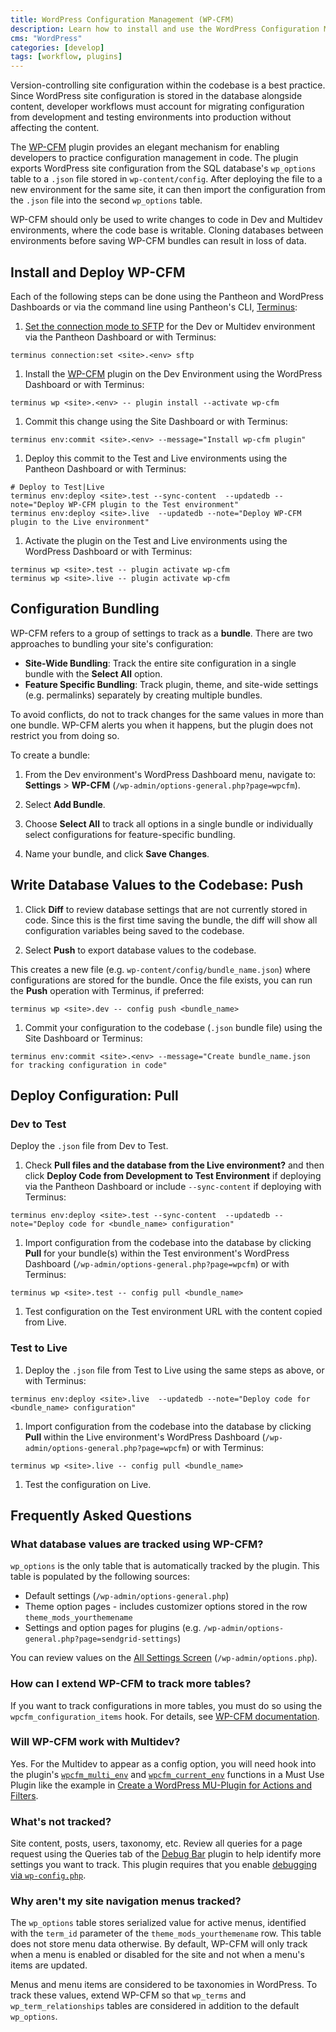 ```yaml
---
title: WordPress Configuration Management (WP-CFM)
description: Learn how to install and use the WordPress Configuration Management plugin on your Pantheon WordPress site.
cms: "WordPress"
categories: [develop]
tags: [workflow, plugins]
---
```


Version-controlling site configuration within the codebase is a best practice. Since WordPress site configuration is stored in the database alongside content, developer workflows must account for migrating configuration from development and testing environments into production without affecting the content.

The [WP-CFM](https://wordpress.org/plugins/wp-cfm/) plugin provides an elegant mechanism for enabling developers to practice configuration management in code. The plugin exports WordPress site configuration from the SQL database's `wp_options` table to a `.json` file stored in `wp-content/config`.  After deploying the file to a new environment for the same site, it can then import the configuration from the `.json` file into the second `wp_options` table.

<Alert title="Note" type="info">

WP-CFM should only be used to write changes to code in Dev and Multidev environments, where the code base is writable. Cloning databases between environments before saving WP-CFM bundles can result in loss of data.

</Alert>

## Install and Deploy WP-CFM

Each of the following steps can be done using the Pantheon and WordPress Dashboards or via the command line using Pantheon's CLI, [Terminus](/terminus):

1. [Set the connection mode to SFTP](/sftp) for the Dev or Multidev environment via the Pantheon Dashboard or with Terminus:

  ```bash{promptUser: user}
  terminus connection:set <site>.<env> sftp
  ```

1. Install the [WP-CFM](https://wordpress.org/plugins/wp-cfm/) plugin on the Dev Environment using the WordPress Dashboard or with Terminus:

  ```bash{promptUser: user}
  terminus wp <site>.<env> -- plugin install --activate wp-cfm
  ```

1. Commit this change using the Site Dashboard or with Terminus:

  ```bash{promptUser: user}
  terminus env:commit <site>.<env> --message="Install wp-cfm plugin"
  ```

1. Deploy this commit to the Test and Live environments using the Pantheon Dashboard or with Terminus:

  ```bash{outputLines: 1}
  # Deploy to Test|Live
  terminus env:deploy <site>.test --sync-content  --updatedb --note="Deploy WP-CFM plugin to the Test environment"
  terminus env:deploy <site>.live  --updatedb --note="Deploy WP-CFM plugin to the Live environment"
  ```

1. Activate the plugin on the Test and Live environments using the WordPress Dashboard or with Terminus:

  ```bash{promptUser: user}
  terminus wp <site>.test -- plugin activate wp-cfm
  terminus wp <site>.live -- plugin activate wp-cfm
  ```

## Configuration Bundling

WP-CFM refers to a group of settings to track as a **bundle**. There are two approaches to bundling your site's configuration:

- **Site-Wide Bundling**: Track the entire site configuration in a single bundle with the **Select All** option.
- **Feature Specific Bundling**: Track plugin, theme, and site-wide settings (e.g. permalinks) separately by creating multiple bundles.

<Alert title="Note" type="info">

To avoid conflicts, do not to track changes for the same values in more than one bundle. WP-CFM alerts you when it happens, but the plugin does not restrict you from doing so.

</Alert>

To create a bundle:

1. From the Dev environment's WordPress Dashboard menu, navigate to: **Settings** > **WP-CFM** (`/wp-admin/options-general.php?page=wpcfm`).

1. Select **Add Bundle**.

1. Choose **Select All** to track all options in a single bundle or individually select configurations for feature-specific bundling.

1. Name your bundle, and click **Save Changes**.

## Write Database Values to the Codebase: Push

1. Click **Diff** to review database settings that are not currently stored in code. Since this is the first time saving the bundle, the diff will show all configuration variables being saved to the codebase.

1. Select **Push** to export database values to the codebase.

 This creates a new file (e.g. `wp-content/config/bundle_name.json`) where configurations are stored for the bundle. Once the file exists, you can run the **Push** operation with Terminus, if preferred:

 ```bash{promptUser: user}
 terminus wp <site>.dev -- config push <bundle_name>
 ```

1. Commit your configuration to the codebase (`.json` bundle file) using the Site Dashboard or Terminus:

 ```bash{promptUser: user}
 terminus env:commit <site>.<env> --message="Create bundle_name.json for tracking configuration in code"
 ```

## Deploy Configuration: Pull

### Dev to Test

Deploy the `.json` file from Dev to Test.

1. Check **Pull files and the database from the Live environment?** and then click **Deploy Code from Development to Test Environment** if deploying via the Pantheon Dashboard or include `--sync-content` if deploying with Terminus:

  ```bash{promptUser: user}
  terminus env:deploy <site>.test --sync-content  --updatedb --note="Deploy code for <bundle_name> configuration"
  ```

1. Import configuration from the codebase into the database by clicking **Pull** for your bundle(s) within the Test environment's WordPress Dashboard (`/wp-admin/options-general.php?page=wpcfm`) or with Terminus:

  ```bash{promptUser: user}
  terminus wp <site>.test -- config pull <bundle_name>
  ```

1. Test configuration on the Test environment URL with the content copied from Live.

### Test to Live

1. Deploy the `.json` file from Test to Live using the same steps as above, or with Terminus:

  ```bash{promptUser: user}
  terminus env:deploy <site>.live  --updatedb --note="Deploy code for <bundle_name> configuration"
  ```

1. Import configuration from the codebase into the database by clicking **Pull** within the Live environment's WordPress Dashboard (`/wp-admin/options-general.php?page=wpcfm`) or with Terminus:

  ```bash{promptUser: user}
  terminus wp <site>.live -- config pull <bundle_name>
  ```

1. Test the configuration on Live.

## Frequently Asked Questions

### What database values are tracked using WP-CFM?

`wp_options` is the only table that is automatically tracked by the plugin. This table is populated by the following sources:

- Default settings (`/wp-admin/options-general.php`)
- Theme option pages - includes customizer options stored in the row `theme_mods_yourthemename`
- Settings and option pages for plugins (e.g. `/wp-admin/options-general.php?page=sendgrid-settings`)

You can review values on the [All Settings Screen](https://codex.wordpress.org/Option_Reference#All_Settings_Screen) (`/wp-admin/options.php`).

### How can I extend WP-CFM to track more tables?

If you want to track configurations in more tables, you must do so using the `wpcfm_configuration_items` hook. For details, see [WP-CFM documentation](https://forumone.github.io/wp-cfm/).

### Will WP-CFM work with Multidev?

Yes. For the Multidev to appear as a config option, you will need hook into the plugin's [`wpcfm_multi_env`](https://github.com/forumone/wp-cfm/wiki/Filters-Reference#wpcfm_multi_env) and [`wpcfm_current_env`](https://github.com/forumone/wp-cfm/wiki/Filters-Reference#wpcfm_current_env) functions in a Must Use Plugin like the example in [Create a WordPress MU-Plugin for Actions and Filters](/mu-plugin/#wp-cfm-compatibility).

### What's not tracked?

Site content, posts, users, taxonomy, etc. Review all queries for a page request using the Queries tab of the [Debug Bar](https://wordpress.org/plugins/debug-bar/) plugin to help identify more settings you want to track. This plugin requires that you enable [debugging via `wp-config.php`](/wp-config-php/#frequently-asked-questions).

### Why aren't my site navigation menus tracked?

The `wp_options` table stores serialized value for active menus, identified with the `term_id` parameter of the `theme_mods_yourthemename` row. This table does not store menu data otherwise. By default, WP-CFM will only track when a menu is enabled or disabled for the site and not when a menu's items are updated.

Menus and menu items are considered to be taxonomies in WordPress. To track these values, extend WP-CFM so that `wp_terms` and `wp_term_relationships` tables are considered in addition to the default `wp_options`.
